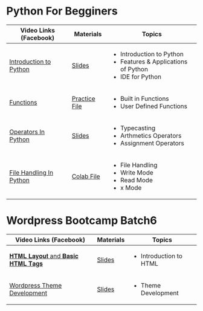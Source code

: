 # Python For Begginers


<table>
  <thead>
    <tr>
      <th>Video Links (Facebook)</th>
      <th>Materials</th>
      <th>Topics</th>
    </tr>
  </thead>
  <tbody>
   <tr>
  <td><a href="https://www.facebook.com/iCodeguru/videos/967958858510999">Introduction to Python</a></td>
  <td><a href="https://drive.google.com/file/d/1h_JOpKmf2DyuQ8-3Nar34QtMDJeLscJX/view?usp=sharing">Slides</a></td>
  <td>
    <ul>
      <li>Introduction to Python</li>
      <li>Features & Applications of Python</li>
      <li>IDE for Python</li>
    </ul>
  </td>
</tr>

<tr>
  <td><a href="https://www.facebook.com/iCodeguru/videos/1375789286727245/">Functions</a></td>
  <td><a href="https://colab.research.google.com/drive/1F16FvkamHLs-E8k1YJSFZ_8Jbh4mO6Ym?usp=sharing">Practice File</a></td>
  <td>
    <ul>
      <li>Built in Functions</li>
      <li>User Defined Functions</li>
    </ul>
  </td>
</tr>

<tr>
  <td><a href="https://www.facebook.com/iCodeguru/videos/1665511421048471">Operators In Python</a></td>
  <td><a href="https://colab.research.google.com/drive/1ys-XWdrwoNXQlPcpD5L7EFQLBrQWiJRN#scrollTo=RAXWEUVsSLXi">Slides</a></td>
  <td>
    <ul>
      <li>Typecasting</li>
      <li>Arthmetics Operators</li>
      <li>Assignment Operators</li>
    </ul>
  </td>
</tr>


<tr>
  <td><a href="https://www.facebook.com/share/v/19tgmzhmmq/">File Handling In Python</a></td>
  <td><a href="https://colab.research.google.com/drive/10jLX2MaoL02QOIYV2mhA9k0RrR6G0MwQ#scrollTo=B0Fv2DNPlxx3&uniqifier=1">Colab File</a></td>
  <td>
    <ul>
      <li>File Handling</li>
      <li>Write Mode</li>
      <li>Read Mode</li>
      <li>x Mode</li>
    </ul>
  </td>
</tr>
   
  </tbody>
</table>



# Wordpress Bootcamp Batch6

<table>
  <thead>
    <tr>
      <th>Video Links (Facebook)</th>
      <th>Materials</th>
      <th>Topics</th>
    </tr>
  </thead>
  <tbody>
   <tr>
  <td><a href="https://www.facebook.com/watch/live/?ref=watch_permalink&v=922553386450345">𝐇𝐓𝐌𝐋 𝐋𝐚𝐲𝐨𝐮𝐭 and 𝐁𝐚𝐬𝐢𝐜 𝐇𝐓𝐌𝐋 𝐓𝐚𝐠𝐬</a></td>
  <td><a href="https://docs.google.com/presentation/d/1hnFH3qkJaWN-ItD1uvdYnSX1mTflg3qY84IXwPjQ2Go/edit#slide=id.p">Slides</a></td>
  <td>
    <ul>
      <li>Introduction to HTML</li>
    </ul>
  </td>
</tr>

<tr>
  <td><a href="https://www.facebook.com/iCodeguru/videos/591238493470194">Wordpress Theme Development</a></td>
  <td><a href="https://docs.google.com/presentation/d/1zcriCMM78ILA2shNh8NZuKOmjwMlMxA5jDYHqLc6Rbg/edit#slide=id.g2d5c74e12db_0_0">Slides</a></td>
  <td>
    <ul>
      <li>Theme Development</li>
    </ul>
  </td>
</tr>

 </tbody>
</table>








      
      
    
     
    
 
